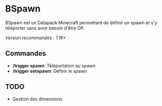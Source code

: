 # BSpawn

BSpawn est un Datapack Minecraft permettant de définir un spawn et s'y téléporter sans avoir besoin d'être OP.

_Version recommandée : 1.16+_

## Commandes

- **/trigger spawn**: Téléportation au spawn
- **/trigger setspawn**: Définir le spawn

## TODO
- Gestion des dimensions

